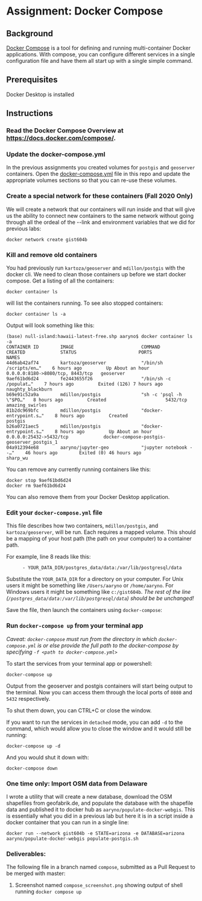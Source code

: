 # Assignment: Docker Compose

## Background
[Docker Compose](https://docs.docker.com/compose/) is a tool for defining and running multi-container Docker applications. 
With compose, you can configure different services in a single configuration file and have them all start up with a single
simple command. 

## Prerequisites
Docker Desktop is installed

## Instructions
### Read the Docker Compose Overview at https://docs.docker.com/compose/. 

### Update the docker-compose.yml 
In the previous assignments you created volumes for `postgis` and `geoserver` containers. Open the [docker-compose.yml](docker-compose.yml) file in this repo and update the appropriate volumes sections so that you can re-use these volumes.

### Create a special network for these containers (Fall 2020 Only)
We will create a network that our containers will run inside and that will give us the ability to connect new containers to the same network without going through all the ordeal of the --link and environment variables that we did for previous labs:
```
docker network create gist604b
```

### Kill and remove old containers
You had previously run `kartoza/geoserver` and `mdillon/postgis` with the docker cli. We need to clean those containers up
before we start docker compose. Get a listing of all the containers:
```
docker container ls 
```
will list the containers running. To see also stopped containers:
```
docker container ls -a
```
Output will look something like this:
```
(base) null-island:hawaii-latest-free.shp aaryno$ docker container ls -a
CONTAINER ID        IMAGE                         COMMAND                   CREATED             STATUS                       PORTS                              NAMES
44d6ab42af74        kartoza/geoserver             "/bin/sh /scripts/en…"    6 hours ago         Up About an hour             0.0.0.0:8180->8080/tcp, 8443/tcp   geoserver
9aef61bd6d24        fe2443655f26                  "/bin/sh -c /populat…"    7 hours ago         Exited (126) 7 hours ago                                        naughty_blackburn
b69e91c52a9a        mdillon/postgis               "sh -c 'psql -h \"$PO…"   8 hours ago         Created                      5432/tcp                           amazing_swirles
81b2dc969bfc        mdillon/postgis               "docker-entrypoint.s…"    8 hours ago         Created                                                         postgis
b26a0721aec5        mdillon/postgis               "docker-entrypoint.s…"    8 hours ago         Up About an hour             0.0.0.0:25432->5432/tcp             docker-compose-postgis-geoserver_postgis_1
04a912394e68        aaryno/jupyter-geo            "jupyter notebook --…"    46 hours ago        Exited (0) 46 hours ago                                         sharp_wu
```
You can remove any currently running containers like this:
```
docker stop 9aef61bd6d24
docker rm 9aef61bd6d24
```
You can also remove them from your Docker Desktop application.

### Edit your `docker-compose.yml` file
This file describes how two containers, `mdillon/postgis`, and `kartoza/geoserver`, will be run. Each requires a mapped volume. This should be a mapping of your host path (the path on your computer) to a container path. 

For example, line 8 reads like this:
```
      - YOUR_DATA_DIR/postgres_data/data:/var/lib/postgresql/data
```
Substitute the `YOUR_DATA_DIR` for a directory on your computer. For Unix users it might be something like `/Users/aaryno` or `/home/aaryno`. For Windows users it might be something like `c:/gist604b`. _The rest of the line (`/postgres_data/data:/var/lib/postgresql/data`) should be be unchanged!_

Save the file, then launch the containers using `docker-compose`:

### Run `docker-compose up` from your terminal app
_Caveat: `docker-compose` must run from the directory in which `docker-compose.yml` is or else provide the full path to the docker-compose by specifying `-f <path to docker-compose.yml>`_

To start the services from your terminal app or powershell:
```
docker-compose up
```
Output from the geoserver and postgis containers will start being output to the terminal. Now you can access them through the local ports of `8080` and `5432` respectively.

To shut them down, you can CTRL+C or close the window.

If you want to run the services in `detached` mode, you can add `-d` to the command, which would allow you to close the window and it would still be running:
```
docker-compose up -d
```
And you would shut it down with:
```
docker-compose down
```

### One time only: Import OSM data from Delaware
I wrote a utility that will create a new database, download the OSM shapefiles from geofabrik.de, and populate the database with the shapefile data and published it to docker hub as `aaryno/populate-docker-webgis`. This is essentially what you did in a previous lab but here it is in a script inside a docker container that you can run in a single line:
```
docker run --network gist604b -e STATE=arizona -e DATABASE=arizona aaryno/populate-docker-webgis populate-postgis.sh
```

### Deliverables:

The following file in a branch named `compose`, submitted as a Pull Request to be merged with master:
1) Screenshot named `compose_screenshot.png` showing output of shell running `docker compose up`

